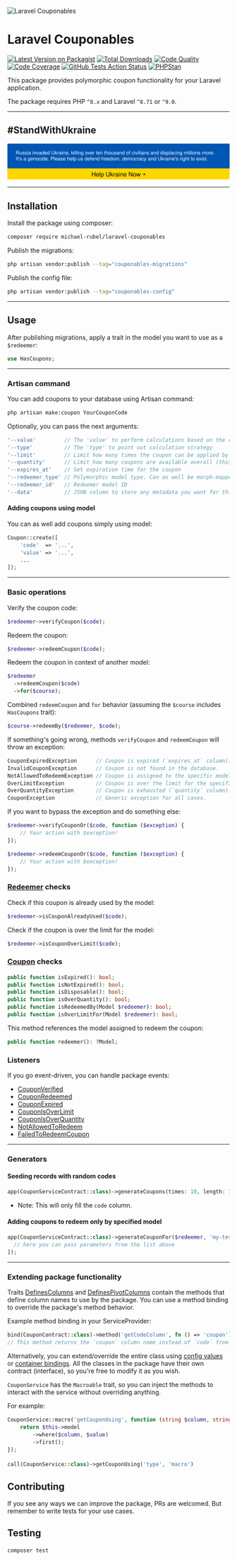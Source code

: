 ![Laravel Couponables](https://user-images.githubusercontent.com/37669560/174282049-78819f5f-0cf7-4e18-85a5-a9febec65733.png)

# Laravel Couponables
[![Latest Version on Packagist](https://img.shields.io/packagist/v/michael-rubel/laravel-couponables.svg?style=flat-square&logo=packagist)](https://packagist.org/packages/michael-rubel/laravel-couponables)
[![Total Downloads](https://img.shields.io/packagist/dt/michael-rubel/laravel-couponables.svg?style=flat-square&logo=packagist)](https://packagist.org/packages/michael-rubel/laravel-couponables)
[![Code Quality](https://img.shields.io/scrutinizer/quality/g/michael-rubel/laravel-couponables.svg?style=flat-square&logo=scrutinizer)](https://scrutinizer-ci.com/g/michael-rubel/laravel-couponables/?branch=main)
[![Code Coverage](https://img.shields.io/scrutinizer/coverage/g/michael-rubel/laravel-couponables.svg?style=flat-square&logo=scrutinizer)](https://scrutinizer-ci.com/g/michael-rubel/laravel-couponables/?branch=main)
[![GitHub Tests Action Status](https://img.shields.io/github/workflow/status/michael-rubel/laravel-couponables/run-tests/main?style=flat-square&label=tests&logo=github)](https://github.com/michael-rubel/laravel-couponables/actions)
[![PHPStan](https://img.shields.io/github/workflow/status/michael-rubel/laravel-couponables/phpstan/main?style=flat-square&label=larastan&logo=laravel)](https://github.com/michael-rubel/laravel-couponables/actions)

This package provides polymorphic coupon functionality for your Laravel application.

The package requires PHP `^8.x` and Laravel `^8.71` or `^9.0`.

---

## #StandWithUkraine
[![SWUbanner](https://raw.githubusercontent.com/vshymanskyy/StandWithUkraine/main/banner2-direct.svg)](https://github.com/vshymanskyy/StandWithUkraine/blob/main/docs/README.md)

---

## Installation
Install the package using composer:
```bash
composer require michael-rubel/laravel-couponables
```

Publish the migrations:
```bash
php artisan vendor:publish --tag="couponables-migrations"
```

Publish the config file:
```bash
php artisan vendor:publish --tag="couponables-config"
```

---

## Usage
After publishing migrations, apply a trait in the model you want to use as a `$redeemer`:
```php
use HasCoupons;
```

---

### Artisan command
You can add coupons to your database using Artisan command:
```bash
php artisan make:coupon YourCouponCode
```

Optionally, you can pass the next arguments:
```php
'--value'         // The 'value' to perform calculations based on the coupon provided
'--type'          // The 'type' to point out calculation strategy
'--limit'         // Limit how many times the coupon can be applied by the model
'--quantity'      // Limit how many coupons are available overall (this value will decrement)
'--expires_at'    // Set expiration time for the coupon
'--redeemer_type' // Polymorphic model type. Can as well be morph-mapped value, i.e. 'users'
'--redeemer_id'   // Redeemer model ID
'--data'          // JSON column to store any metadata you want for this particular coupon
```

#### Adding coupons using model
You can as well add coupons simply using model:
```php
Coupon::create([
    'code'  => '...',
    'value' => '...',
    ...
]);
```

---

### Basic operations
Verify the coupon code:
```php
$redeemer->verifyCoupon($code);
```

Redeem the coupon:
```php
$redeemer->redeemCoupon($code);
```

Redeem the coupon in context of another model:
```php
$redeemer
  ->redeemCoupon($code)
  ->for($course);
```

Combined `redeemCoupon` and `for` behavior (assuming the `$course` includes `HasCoupons` trait):
```php
$course->redeemBy($redeemer, $code);
```

If something's going wrong, methods `verifyCoupon` and `redeemCoupon` will throw an exception:

```php
CouponExpiredException      // Coupon is expired (`expires_at` column).
InvalidCouponException      // Coupon is not found in the database.
NotAllowedToRedeemException // Coupon is assigned to the specific model (`redeemer` morphs).
OverLimitException          // Coupon is over the limit for the specific model (`limit` column).
OverQuantityException       // Coupon is exhausted (`quantity` column).
CouponException             // Generic exception for all cases.
```

If you want to bypass the exception and do something else:
```php
$redeemer->verifyCouponOr($code, function ($exception) {
    // Your action with $exception!
});
```

```php
$redeemer->redeemCouponOr($code, function ($exception) {
    // Your action with $exception!
});
```

### [Redeemer](https://github.com/michael-rubel/laravel-couponables/blob/main/src/HasCoupons.php) checks
Check if this coupon is already used by the model:
```php
$redeemer->isCouponAlreadyUsed($code);
```

Check if the coupon is over the limit for the model:
```php
$redeemer->isCouponOverLimit($code);
```

### [Coupon](https://github.com/michael-rubel/laravel-couponables/blob/main/src/Models/Coupon.php) checks
```php
public function isExpired(): bool;
public function isNotExpired(): bool;
public function isDisposable(): bool;
public function isOverQuantity(): bool;
public function isRedeemedBy(Model $redeemer): bool;
public function isOverLimitFor(Model $redeemer): bool;
```

This method references the model assigned to redeem the coupon:
```php
public function redeemer(): ?Model;
```

### Listeners
If you go event-driven, you can handle package events:
- [CouponVerified](https://github.com/michael-rubel/laravel-couponables/blob/main/src/Events/CouponVerified.php)
- [CouponRedeemed](https://github.com/michael-rubel/laravel-couponables/blob/main/src/Events/CouponRedeemed.php)
- [CouponExpired](https://github.com/michael-rubel/laravel-couponables/blob/main/src/Events/CouponExpired.php)
- [CouponIsOverLimit](https://github.com/michael-rubel/laravel-couponables/blob/main/src/Events/CouponIsOverLimit.php)
- [CouponIsOverQuantity](https://github.com/michael-rubel/laravel-couponables/blob/main/src/Events/CouponIsOverQuantity.php)
- [NotAllowedToRedeem](https://github.com/michael-rubel/laravel-couponables/blob/main/src/Events/NotAllowedToRedeem.php)
- [FailedToRedeemCoupon](https://github.com/michael-rubel/laravel-couponables/blob/main/src/Events/FailedToRedeemCoupon.php)

---

### Generators
#### Seeding records with random codes
```php
app(CouponServiceContract::class)->generateCoupons(times: 10, length: 7);
```

- Note: This will only fill the `code` column.

#### Adding coupons to redeem only by specified model
```php
app(CouponServiceContract::class)->generateCouponFor($redeemer, 'my-test-code', [
  // here you can pass parameters from the list above
]);
```

---

### Extending package functionality
Traits [DefinesColumns](https://github.com/michael-rubel/laravel-couponables/blob/main/src/Models/Traits/DefinesColumns.php) and [DefinesPivotColumns](https://github.com/michael-rubel/laravel-couponables/blob/main/src/Models/Traits/DefinesPivotColumns.php) contain the methods that define column names to use by the package. You can use a method binding to override the package's method behavior.

Example method binding in your ServiceProvider:
```php
bind(CouponContract::class)->method('getCodeColumn', fn () => 'coupon')
// This method returns the `coupon` column name instead of `code` from now.
```

Alternatively, you can extend/override the entire class using [config values](https://github.com/michael-rubel/laravel-couponables/blob/main/config/couponables.php) or [container bindings](https://github.com/michael-rubel/laravel-couponables/blob/main/src/CouponableServiceProvider.php). All the classes in the package have their own contract (interface), so you're free to modify it as you wish.

`CouponService` has the `Macroable` trait, so you can inject the methods to interact with the service without overriding anything.

For example:
```php
CouponService::macro('getCouponUsing', function (string $column, string $value) {
    return $this->model
        ->where($column, $value)
        ->first();
});

call(CouponService::class)->getCouponUsing('type', 'macro')
```

## Contributing
If you see any ways we can improve the package, PRs are welcomed. But remember to write tests for your use cases.

## Testing
```bash
composer test
```
